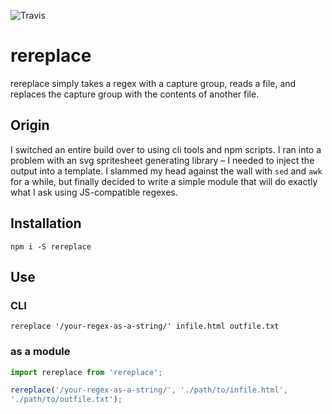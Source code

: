 ![Travis](https://img.shields.io/travis/VinSpee/rereplace.svg)

# rereplace

rereplace simply takes a regex with a capture group, reads a file, and replaces
the capture group with the contents of another file.

## Origin

I switched an entire build over to using cli tools and npm scripts. I ran into
a problem with an svg spritesheet generating library – I needed to inject the
output into a template. I slammed my head against the wall with `sed` and `awk`
for a while, but finally decided to write a simple module that will do exactly
what I ask using JS-compatible regexes.

## Installation

`npm i -S rereplace`

## Use

### CLI

`rereplace '/your-regex-as-a-string/' infile.html outfile.txt`

### as a module

```js
import rereplace from 'rereplace';

rereplace('/your-regex-as-a-string/', './path/to/infile.html',
'./path/to/outfile.txt');
```


